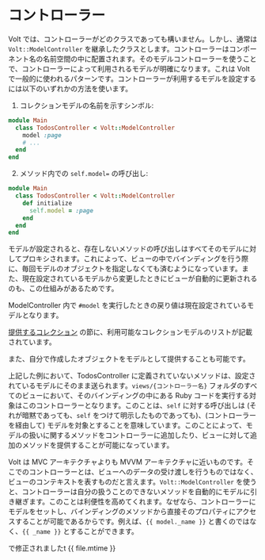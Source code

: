 # コントローラー

Volt では、コントローラーがどのクラスであっても構いません。しかし、通常は ```Volt::ModelController``` を継承したクラスとします。コントローラーはコンポーネント名の名前空間の中に配置されます。そのモデルコントローラーを使うことで、コントローラーによって利用されるモデルが明確になります。これは Volt で一般的に使われるパターンです。コントローラーが利用するモデルを設定するには以下のいずれかの方法を使います。

1. コレクションモデルの名前を示すシンボル:

```ruby
module Main
  class TodosController < Volt::ModelController
    model :page
    # ...
  end
end
```

2. メソッド内での `self.model=` の呼び出し:

```ruby
module Main
  class TodosController < Volt::ModelController
    def initialize
      self.model = :page
    end
  end
end
```

モデルが設定されると、存在しないメソッドの呼び出しはすべてそのモデルに対してプロキシされます。これによって、ビューの中でバインディングを行う際に、毎回モデルのオブジェクトを指定しなくても済むようになっています。また、現在設定されているモデルから変更したときにビューが自動的に更新されるのも、この仕組みがあるためです。

ModelController 内で `#model` を実行したときの戻り値は現在設定されているモデルとなります。

[提供するコレクション](提供するコレクション) の節に、利用可能なコレクションモデルのリストが記載されています。

また、自分で作成したオブジェクトをモデルとして提供することも可能です。

上記した例において、TodosController に定義されていないメソッドは、設定されているモデルにそのまま送られます。```views/{コントローラー名}``` フォルダのすべてのビューにおいて、そのバインディングの中にある Ruby コードを実行する対象はこのコントローラーとなります。このことは、```self``` に対する呼び出しは (それが暗黙であっても、```self``` をつけて明示したものであっても)、(コントローラーを経由して) モデルを対象とすることを意味しています。このことによって、モデルの扱いに関するメソッドをコントローラーに追加したり、ビューに対して追加のメソッドを提供することが可能になっています。

Volt は MVC アーキテクチャよりも MVVM アーキテクチャに近いものです。そこでのコントローラーとは、ビューへのデータの受け渡しを行うものではなく、ビューのコンテキストを表すものだと言えます。```Volt::ModelController``` を使うと、コントローラーは自分の扱うことのできないメソッドを自動的にモデルに引き継ぎます。このことは利便性を高めてくれます。なぜなら、コントローラーにモデルをセットし、バインディングのメソッドから直接そのプロパティにアクセスすることが可能であるからです。例えば、```{{ model._name }}``` と書くのではなく、```{{ _name }}``` とすることができます。

で修正されましたt {{ file.mtime }}
